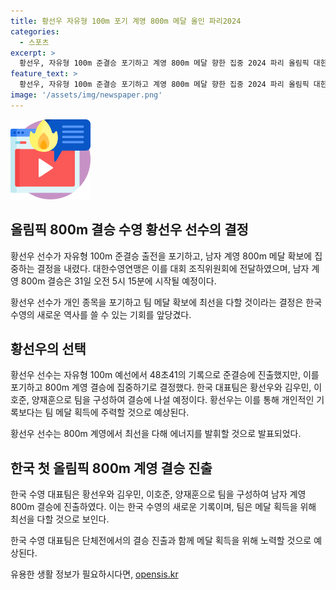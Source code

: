 ```yaml
---
title: 황선우 자유형 100m 포기 계영 800m 메달 올인 파리2024
categories:
  - 스포츠
excerpt: >
  황선우, 자유형 100m 준결승 포기하고 계영 800m 메달 향한 집중 2024 파리 올림픽 대한수영연맹은 30일(한국시간) 황선우가 자유형 100m 준결승을 포기하고, 계영 800m 경기에 집중하기로 결정했다고 전했다. 황선우는 100m 예선에서 48초41의 기록으로 준결승 진출을 향해 노력했으나 16위에 그쳤고, 이에 800m 예선에 출전하지 않고 체력을 보강했다. 경기에는 김우민, 이호준, 양재훈과 함께 출전할 예정이며, 대한수영연맹은 처음으로 올림픽 수영 단체전 결승에 진출했다는 역사적인 기록을 세우며 메달을 노리고 있다.
feature_text: >
  황선우, 자유형 100m 준결승 포기하고 계영 800m 메달 향한 집중 2024 파리 올림픽 대한수영연맹은 30일(한국시간) 황선우가 자유형 100m 준결승을 포기하고, 계영 800m 경기에 집중하기로 결정했다고 전했다. 황선우는 100m 예선에서 48초41의 기록으로 준결승 진출을 향해 노력했으나 16위에 그쳤고, 이에 800m 예선에 출전하지 않고 체력을 보강했다. 경기에는 김우민, 이호준, 양재훈과 함께 출전할 예정이며, 대한수영연맹은 처음으로 올림픽 수영 단체전 결승에 진출했다는 역사적인 기록을 세우며 메달을 노리고 있다.
image: '/assets/img/newspaper.png'
---
```


<p><img src="/assets/img/news.png" alt="rentncar 속보" /></p>

<h2 data-ke-size="size26">올림픽 800m 결승 수영 황선우 선수의 결정</h2>

<p>황선우 선수가 자유형 100m 준결승 출전을 포기하고, 남자 계영 800m 메달 확보에 집중하는 결정을 내렸다. 대한수영연맹은 이를 대회 조직위원회에 전달하였으며, 남자 계영 800m 결승은 31일 오전 5시 15분에 시작될 예정이다.</p>

<p data-ke-size="size16">황선우 선수가 개인 종목을 포기하고 팀 메달 확보에 최선을 다할 것이라는 결정은 한국 수영의 새로운 역사를 쓸 수 있는 기회를 앞당겼다.</p>

<h2 data-ke-size="size26">황선우의 선택</h2>

<p>황선우 선수는 자유형 100m 예선에서 48초41의 기록으로 준결승에 진출했지만, 이를 포기하고 800m 계영 결승에 집중하기로 결정했다. 한국 대표팀은 황선우와 김우민, 이호준, 양재훈으로 팀을 구성하여 결승에 나설 예정이다. 황선우는 이를 통해 개인적인 기록보다는 팀 메달 획득에 주력할 것으로 예상된다.</p>

<p data-ke-size="size16">황선우 선수는 800m 계영에서 최선을 다해 에너지를 발휘할 것으로 발표되었다.</p>

<h2 data-ke-size="size26">한국 첫 올림픽 800m 계영 결승 진출</h2>

<p>한국 수영 대표팀은 황선우와 김우민, 이호준, 양재훈으로 팀을 구성하여 남자 계영 800m 결승에 진출하였다. 이는 한국 수영의 새로운 기록이며, 팀은 메달 획득을 위해 최선을 다할 것으로 보인다.</p>

<p data-ke-size="size16">한국 수영 대표팀은 단체전에서의 결승 진출과 함께 메달 획득을 위해 노력할 것으로 예상된다.</p>
유용한 생활 정보가 필요하시다면, <a href="https://opensis.kr" rel="dofollow">opensis.kr</a>



